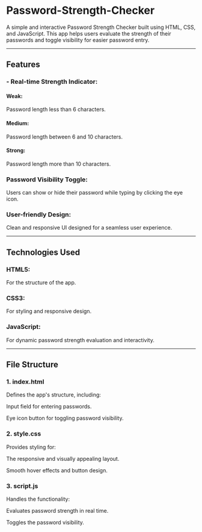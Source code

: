 # Password-Strength-Checker

A simple and interactive Password Strength Checker built using HTML, CSS, and JavaScript. This app helps users evaluate the strength of their passwords and toggle visibility for easier password entry.


---

## Features

### - Real-time Strength Indicator:

#### Weak: 
Password length less than 6 characters.

#### Medium:
 Password length between 6 and 10 characters.

#### Strong:
 Password length more than 10 characters.


### Password Visibility Toggle:
 Users can show or hide their password while typing by clicking the eye icon.

### User-friendly Design:
 Clean and responsive UI designed for a seamless user experience.



---

## Technologies Used

### HTML5: 
For the structure of the app.

### CSS3:
 For styling and responsive design.

### JavaScript:
 For dynamic password strength evaluation and interactivity.



---

## File Structure

### 1. index.html

Defines the app's structure, including:

Input field for entering passwords.

Eye icon button for toggling password visibility.


### 2. style.css

Provides styling for:

The responsive and visually appealing layout.

Smooth hover effects and button design.


### 3. script.js

Handles the functionality:

Evaluates password strength in real time.

Toggles the password visibility.